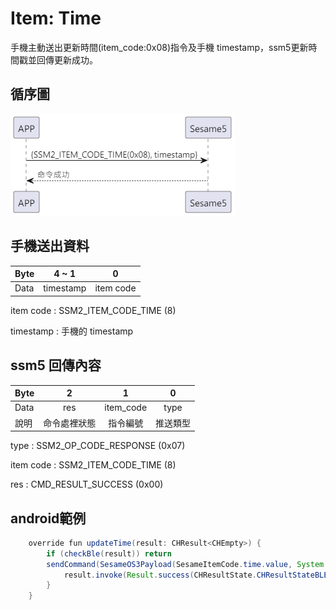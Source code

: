 # Item: Time

手機主動送出更新時間(item_code:0x08)指令及手機 timestamp，ssm5更新時間戳並回傳更新成功。

## 循序圖

<p align="left" >
  <img src="../src/time/time循序圖.png" alt="" title="">
</p>

## 手機送出資料

| Byte |   4 ~ 1   |     0     |
|------|:---------:|:---------:|
| Data | timestamp | item code |

item code : SSM2_ITEM_CODE_TIME (8)

timestamp : 手機的 timestamp

## ssm5 回傳內容

| Byte |   2    |     1     |  0   |
|------|:------:|:---------:|:----:|
| Data |  res   | item_code | type |
| 說明   | 命令處裡狀態 |   指令編號    | 推送類型 |

type : SSM2_OP_CODE_RESPONSE (0x07)

item code : SSM2_ITEM_CODE_TIME (8)

res : CMD_RESULT_SUCCESS (0x00)

## android範例

``` java
    override fun updateTime(result: CHResult<CHEmpty>) {
        if (checkBle(result)) return
        sendCommand(SesameOS3Payload(SesameItemCode.time.value, System.currentTimeMillis().toUInt32ByteArray()), DeviceSegmentType.cipher) { res ->
            result.invoke(Result.success(CHResultState.CHResultStateBLE(CHEmpty())))
        }
    }
```

